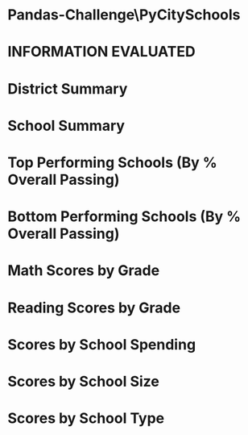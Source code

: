 # Pandas-Challenge\PyCitySchools

# INFORMATION EVALUATED

# District Summary
# School Summary
# Top Performing Schools (By % Overall Passing)
# Bottom Performing Schools (By % Overall Passing)
# Math Scores by Grade
# Reading Scores by Grade
# Scores by School Spending
# Scores by School Size
# Scores by School Type
